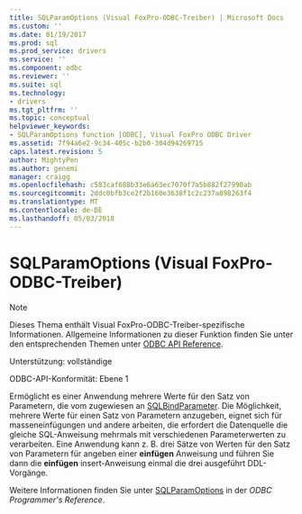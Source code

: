 ```yaml
---
title: SQLParamOptions (Visual FoxPro-ODBC-Treiber) | Microsoft Docs
ms.custom: ''
ms.date: 01/19/2017
ms.prod: sql
ms.prod_service: drivers
ms.service: ''
ms.component: odbc
ms.reviewer: ''
ms.suite: sql
ms.technology:
- drivers
ms.tgt_pltfrm: ''
ms.topic: conceptual
helpviewer_keywords:
- SQLParamOptions function [ODBC], Visual FoxPro ODBC Driver
ms.assetid: 7f94a6e2-9c34-405c-b2b0-304d94269715
caps.latest.revision: 5
author: MightyPen
ms.author: genemi
manager: craigg
ms.openlocfilehash: c583caf688b33e6a63ec7070f7a5b882f27990ab
ms.sourcegitcommit: 2ddc0bfb3ce2f2b160e3638f1c2c237a898263f4
ms.translationtype: MT
ms.contentlocale: de-DE
ms.lasthandoff: 05/03/2018
---
```

# <a name="sqlparamoptions-visual-foxpro-odbc-driver"></a>SQLParamOptions (Visual FoxPro-ODBC-Treiber)
> [!NOTE]  
>  Dieses Thema enthält Visual FoxPro-ODBC-Treiber-spezifische Informationen. Allgemeine Informationen zu dieser Funktion finden Sie unter den entsprechenden Themen unter [ODBC API Reference](../../odbc/reference/syntax/odbc-api-reference.md).  
  
 Unterstützung: vollständige  
  
 ODBC-API-Konformität: Ebene 1  
  
 Ermöglicht es einer Anwendung mehrere Werte für den Satz von Parametern, die vom zugewiesen an [SQLBindParameter](../../odbc/microsoft/sqlbindparameter-visual-foxpro-odbc-driver.md). Die Möglichkeit, mehrere Werte für einen Satz von Parametern anzugeben, eignet sich für masseneinfügungen und andere arbeiten, die erfordert die Datenquelle die gleiche SQL-Anweisung mehrmals mit verschiedenen Parameterwerten zu verarbeiten. Eine Anwendung kann z. B. drei Sätze von Werten für den Satz von Parametern für angeben einer **einfügen** Anweisung und führen Sie dann die **einfügen** insert-Anweisung einmal die drei ausgeführt DDL-Vorgänge.  
  
 Weitere Informationen finden Sie unter [SQLParamOptions](../../odbc/reference/syntax/sqlparamoptions-function.md) in der *ODBC Programmer's Reference*.
